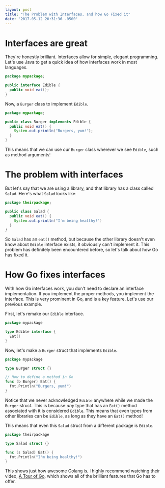 ```yaml
---
layout: post
title: "The Problem with Interfaces, and how Go Fixed it"
date: "2017-05-12 20:31:36 -0500"
---
```


# Interfaces are great
They're honestly brilliant. Interfaces allow for simple, elegant programming.
Let's use Java to get a quick idea of how interfaces work in most
languages.
```Java
package mypackage;

public interface Edible {
  public void eat();
}
```
Now, a `Burger` class to implement `Edible`.
```Java
package mypackage;

public class Burger implements Edible {
  public void eat() {
    System.out.println("Burgers, yum!");
  }
}
```
This means that we can use our `Burger` class wherever we see `Edible`,
such as method arguments!

# The problem with interfaces
But let's say that we are using a library, and that library has a class
called `Salad`. Here's what `Salad` looks like:
```Java
package theirpackage;

public class Salad {
  public void eat() {
    System.out.println("I'm being healthy!")
  }
}
```
So `Salad` has an `eat()` method, but because the other library doesn't even
know about `Edible` interface exists, it obviously can't implement it. This
problem has definitely been encountered before, so let's talk about how
Go has fixed it.

# How Go fixes interfaces
With how Go interfaces work, you don't need to declare an interface implementation.
If you implement the proper methods, you implement the interface. This is very
prominent in Go, and is a key feature. Let's use our previous example.

First, let's remake our `Edible` interface.
```Go
package mypackage

type Edible interface {
  Eat()
}
```
Now, let's make a `Burger` struct that implements `Edible`.
```Go
package mypackage

type Burger struct {}

// How to define a method in Go
func (b Burger) Eat() {
  fmt.Println("Burgers, yum!")
}
```
Notice that we never acknowledged `Edible` anywhere while we made
the `Burger` struct. This is because *any* type that has an `Eat()` method
associated with it is considered `Edible`. This means that even types from
other libraries can be `Edible`, as long as they have an `Eat()` method!

This means that even this `Salad` struct from a different package is `Edible`.
```Go
package theirpackage

type Salad struct {}

func (s Salad) Eat() {
  fmt.Println("I'm being healthy!")
}
```

This shows just how awesome Golang is. I highly recommend watching their
video, [A Tour of Go], which shows all of the brilliant features that Go has
to offer.

[Go]: https://golang.org
[A Tour of Go]: https://www.youtube.com/watch?v=ytEkHepK08c
